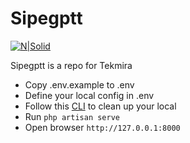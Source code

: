 # Sipegptt

[![N|Solid](https://cldup.com/dTxpPi9lDf.thumb.png)](https://nodesource.com/products/nsolid)

Sipegptt is a repo for Tekmira

  - Copy .env.example to .env
  - Define your local config in .env
  - Follow this [CLI](https://www.tutsmake.com/laravel-clear-cache-using-artisan-command-cli/) to clean up your local
  - Run `php artisan serve`
  - Open browser `http://127.0.0.1:8000`